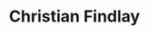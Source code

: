 ---
layout: author_page
title: "Christian Findlay"
sub_title: "About the Author"
image: "/assets/images/art/ChristianFindlay.webp"
primary_author: true
bio: |
  Christian is the Director of <a href="https://www.nimblesite.co/" style="color:white;text-decoration: underline;">Nimblesite</a>, Melbourne's Premiere Flutter Development Agency. He has been developing software for over 20 years and has been developing with Flutter since the early days. He is passionate Mobile Apps and developers. Nimblesite can help you hire the right Flutter developer for your project. 

social_accounts:
  - icon: "jam jam-linkedin"
    url: "https://www.linkedin.com/in/christian-findlay/"
  - icon: "jam jam-twitter"
    url: "https://twitter.com/CFDevelop"
  - icon: "jam jam-youtube"
    url: "https://www.youtube.com/@christianfindlay"
  - icon: "jam jam-facebook"
    url: "https://www.facebook.com/cfdevelop/"
  - icon: "jam jam-mastodon"
    url: "https://fluttercommunity.social/@cfdevelop"
---